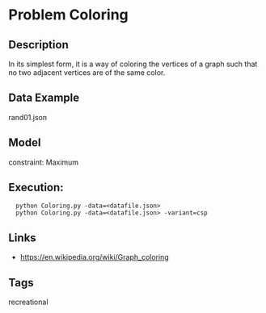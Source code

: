 # Problem Coloring
## Description
In its simplest form, it is a way of coloring the vertices of a graph such that no two adjacent vertices are of the same color.

## Data Example
  rand01.json

## Model
 constraint: Maximum

## Execution:
```
  python Coloring.py -data=<datafile.json>
  python Coloring.py -data=<datafile.json> -variant=csp
```

## Links
 - https://en.wikipedia.org/wiki/Graph_coloring

## Tags
  recreational
